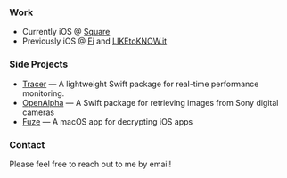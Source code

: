 ### Work
- Currently iOS @ [Square](https://squareup.com)
- Previously iOS @ [Fi](tryfi.com) and [LIKEtoKNOW.it](https://www.shopltk.com)

### Side Projects
- [Tracer](https://github.com/colealanroberts/Tracer) — A lightweight Swift package for real-time performance monitoring.
- [OpenAlpha](https://github.com/colealanroberts/OpenAlpha) — A Swift package for retrieving images from Sony digital cameras
- [Fuze](https://twitter.com/citadeldotsh) — A macOS app for decrypting iOS apps

### Contact
Please feel free to reach out to me by email!
